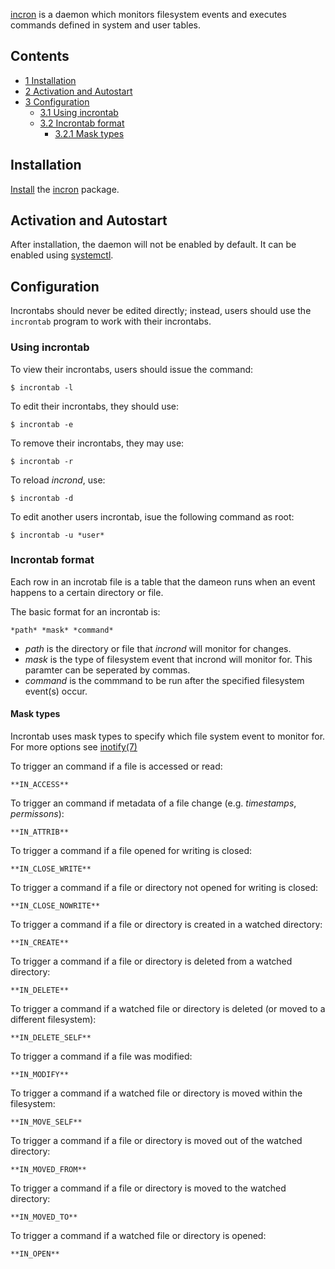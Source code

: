 [incron](http://inotify.aiken.cz/?section=incron&page=about&lang=en) is a daemon which monitors filesystem events and executes commands defined in system and user tables.

## Contents

*   [1 Installation](#Installation)
*   [2 Activation and Autostart](#Activation_and_Autostart)
*   [3 Configuration](#Configuration)
    *   [3.1 Using incrontab](#Using_incrontab)
    *   [3.2 Incrontab format](#Incrontab_format)
        *   [3.2.1 Mask types](#Mask_types)

## Installation

[Install](/index.php/Install "Install") the [incron](https://www.archlinux.org/packages/?name=incron) package.

## Activation and Autostart

After installation, the daemon will not be enabled by default. It can be enabled using [systemctl](/index.php/Systemd#Using_units "Systemd").

## Configuration

Incrontabs should never be edited directly; instead, users should use the `incrontab` program to work with their incrontabs.

### Using incrontab

To view their incrontabs, users should issue the command:

```
$ incrontab -l

```

To edit their incrontabs, they should use:

```
$ incrontab -e

```

To remove their incrontabs, they may use:

```
$ incrontab -r

```

To reload *incrond*, use:

```
$ incrontab -d

```

To edit another users incrontab, isue the following command as root:

```
$ incrontab -u *user*

```

### Incrontab format

Each row in an incrotab file is a table that the dameon runs when an event happens to a certain directory or file.

The basic format for an incrontab is:

```
*path* *mask* *command*

```

*   *path* is the directory or file that *incrond* will monitor for changes.
*   *mask* is the type of filesystem event that incrond will monitor for. This paramter can be seperated by commas.
*   *command* is the commmand to be run after the specified filesystem event(s) occur.

#### Mask types

Incrontab uses mask types to specify which file system event to monitor for. For more options see [inotify(7)](https://jlk.fjfi.cvut.cz/arch/manpages/man/inotify.7)

To trigger an command if a file is accessed or read:

```
**IN_ACCESS**

```

To trigger an command if metadata of a file change (e.g. *timestamps*, *permissons*):

```
**IN_ATTRIB**

```

To trigger a command if a file opened for writing is closed:

```
**IN_CLOSE_WRITE**

```

To trigger a command if a file or directory not opened for writing is closed:

```
**IN_CLOSE_NOWRITE**

```

To trigger a command if a file or directory is created in a watched directory:

```
**IN_CREATE**

```

To trigger a command if a file or directory is deleted from a watched directory:

```
**IN_DELETE**

```

To trigger a command if a watched file or directory is deleted (or moved to a different filesystem):

```
**IN_DELETE_SELF**

```

To trigger a command if a file was modified:

```
**IN_MODIFY**

```

To trigger a command if a watched file or directory is moved within the filesystem:

```
**IN_MOVE_SELF**

```

To trigger a command if a file or directory is moved out of the watched directory:

```
**IN_MOVED_FROM**

```

To trigger a command if a file or directory is moved to the watched directory:

```
**IN_MOVED_TO**

```

To trigger a command if a watched file or directory is opened:

```
**IN_OPEN**

```